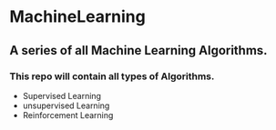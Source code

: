 # MachineLearning
## A series of all Machine Learning Algorithms.
###  This repo will contain all types of Algorithms.
* Supervised Learning
* unsupervised Learning
* Reinforcement Learning
